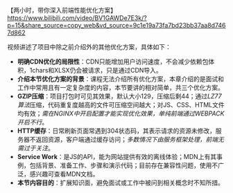 【两小时，带你深入前端性能优化方案】 https://www.bilibili.com/video/BV1GAWDe7E3k/?p=15&share_source=copy_web&vd_source=9c1e19a73fa7bd23bb37aa8d7467d862


视频讲述了项目中除之前介绍外的其他优化方案，具体如下：

- **明确CDN优化的局限性**：CDN只能增加用户访问速度，不会减少依赖包体积，1chars和XLSX仍会被请求，只是通过CDN导入。
- **介绍本节优化方案的背景**：课程无法介绍所有优化方案，本章介绍的是面试和工作中常用且有一定复杂度的内容，本节要讲的相对简单，共三个优化方案。
- **GZIP压缩**：项目打包时可见其效果，默认大小129，压缩后剩44；通过*LZ77算法*压缩，代码重复度越高的文件可压缩空间越大；对JS、CSS、HTML文件均有效；*需在NGINX中开启配置才能实现优化效果，单纯前端通过WEBPACK开启不行*。
- **HTTP缓存**：日常刷新页面常遇到304状态码，其表示请求的资源未修改，服务器不返回资源，客户端通过缓存访问；*多数情况下由服务框架处理，前端无需过于关注*。
- **Service Work**：是JS的API，能为网站提供有效的离线体验；MDN上有其事例，包括背景、准备工作、步骤和演示代码；目前存在兼容性问题，使用不广泛，感兴趣可查看MDN文档。
- **本节内容目的**：扩展知识面，避免面试或工作中被问到相关概念时不知所措。
